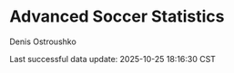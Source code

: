 # Advanced Soccer Statistics
Denis Ostroushko

<!-- gfm -->

Last successful data update: 2025-10-25 18:16:30 CST
